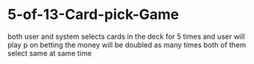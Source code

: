 # 5-of-13-Card-pick-Game

both user and system selects cards in the deck for 5 times and user will play p on betting the money will be doubled as many times both of them select same at same time

